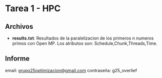 # Tarea 1 - HPC
## Archivos
* **results.txt**: Resultados de la paralelizacion de los primeros n numeros primos con Open MP. Los atributos son: Schedule,Chunk,Threads,Time. 

## Informe
email: grupo25optimizacion@gmail.com
contraseña: g25_overlief